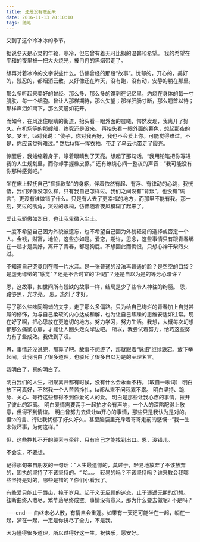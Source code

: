 ```yaml
---
title: 还是没有暖起来
date: 2016-11-13 20:10:10
tags: 随笔
---
```


又到了这个冷冰冰的季节。

据说冬天是心灵的年轮，寒冷，但它曾有着无可比拟的温馨和希望。 我的希望在平和的夜里被一把大火烧光，被冉冉的黑烟带走了。

想再对着冰冷的文字说些什么。仿佛曾经的那段“故事”。忧郁的，开心的，美好的，残忍的，都烟消云散。又好像还在昨天，没有跑，没有动，安静的躺在那里。

那么多听起来美好的曾经。那么多、那么多的镌刻在记忆里，灼烧在身体的每一寸肌肤、每一个细胞。曾让人那样期待，那么失望；那样肝肠寸断，那么翘首以待；那样声泪如雨下，那么笑靥如花开。

而如今，在风迷住眼睛的街道，抬头看一眼外面的晨曦，愕然发现，我离开了好久。在机场等的那艘船，终究还是没来。
再抬头看一眼外面的暮色，想起那夜的梦。梦里，ta对我说：“傻子，你对我再好，我也不会爱上你。可能觉得难过。不是，你应该觉得难过。” 然后ta挥一挥衣袖，带走了乌云也带走了霞光。

惊醒后，我蜷缩着身子，睁着眼睛到了天亮。想起了那句话，“我用铅笔把你写进我的人生规划里，而你却手握橡皮擦。” 还有缭绕心间一整夜的声音：“我可能没有你那种感觉吧。” 

坐在床上轻抚自己“摇摇欲坠”的身躯，伴着依然有起、有浮、有律动的心跳，我恍悟，我们好像没怎么样，只有我自己怎样过。我们之间没有“背叛”，也没有“谎言”，更没有谁做错了什么。只是有人去了更幸福的地方，而那里不能有我。那一刻，笑过的嘴角，哭过的眼梢，仿佛随着夜风模糊了起来了。

爱让我骄傲如烈日，也让我卑微入尘土。

一度不希望自己因为外貌被遗忘，也不希望自己因为外貌轻易的选择或否定一个人。金钱，财富，地位，这些亦如是。爱恋，期许，思念，这些事情只有跟青春绑在一起才是美好，离开了青春，都是狗屁。不想因此而悔恨，只想心神干柴烈火过。

不知道自己究竟倒在哪一片水洼。是一张普通的没法再普通的脸？是空空的口袋？是虚无缥缈的“感觉”？还是不合时宜的“相遇”？还是自以为是的等芳心暗许？

恩，这故事，如世间所有残缺的故事一样，结局是少了些令人神往的绚丽。
恩，路够黑，光才亮。
恩，热烈了才好。

写了那么些味同嚼蜡的文字，走了那么多偏路。只为给自己绚烂的青春加上自觉甚屌的修饰，为与自己柔软的内心达成和解，也为让自己焦躁的思维安适如往常。现在好了啊，把心思放在更迫切的地方。努力学习，努力生活。我想，大概每次幻想都那么痛彻心扉，才能让人回头走向岸边吧。
所以，我尝试着努力，恰巧这些努力有了些成效。我做到了哎。

恩，事情还没说完，那算了吧。故事不想终了，那就跟着“脉络”继续跌宕。放下举起间，让我明白了很多道理，也驳斥了很多自以为是的至理名言。

我明白了，真的明白了。

明白我们的人生，相聚离开都有时候，没有什么会永垂不朽。（取自一歌词）
明白放下可真好，不然我一个人苦苦挣扎，ta都从来不问我累不累。
明白坚持、跪舔、关心、等待这些都得不到你爱的人的爱。
明白是那些让我心疼的事情，拉开了彼此的距离。
明白爱情需要两手一起拍才会有声响，一个人的深陷配得上敬意，但得不到情谊。
明白曾努力去做让ta开心的事情，那些只是我认为是对的。但ta的言、行让我忧郁了好久好久。甚至脑袋里充斥着哥哥走前的感慨--“我一生未做坏事，为何这样。”

但，这些挣扎不开的绳索与牵绊，只有自己才能找到出口。恩，没错儿。

不会忘，不要想。

记得那句来自朋友的一句话：”人生最遗憾的，莫过于，轻易地放弃了不该放弃的，固执的坚持了不该坚持的。“
哈。。。
轻易的吗？不该坚持吗？谁来教会我哪些坚持是对的，哪些是错的？你们小看我了。

有些爱只能止于唇齿，掩于岁月。起于义无反顾的迷恋，止于遥遥无期的幻想。
弦断曲终人散尽，繁华落尽终成空。事情没有意义，那为什么要去做呢? 不是吗？

----end---
曲终未必人散，有情自会重逢。如果有一天还可能坐在一起，躺在一起，梦在一起，一定是你拼尽了全力，不是我。

因为懂得很多道理，所以过得好这一生。祝快乐，愿安好。